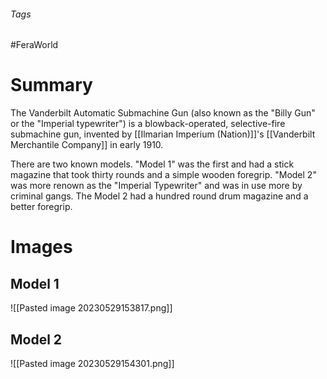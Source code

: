 ###### Tags

#FeraWorld

# Summary
The Vanderbilt Automatic Submachine Gun (also known as the "Billy Gun" or the "Imperial typewriter") is a blowback-operated, selective-fire submachine gun, invented by [[Ilmarian Imperium (Nation)]]'s [[Vanderbilt Merchantile Company]] in early 1910.

There are two known models. "Model 1" was the first and had a stick magazine that took thirty rounds and a simple wooden foregrip.  "Model 2" was more renown as the "Imperial Typewriter" and was in use more by criminal gangs. The Model 2 had a hundred round drum magazine and a better foregrip.
# Images

## Model 1
![[Pasted image 20230529153817.png]]

## Model 2
![[Pasted image 20230529154301.png]]